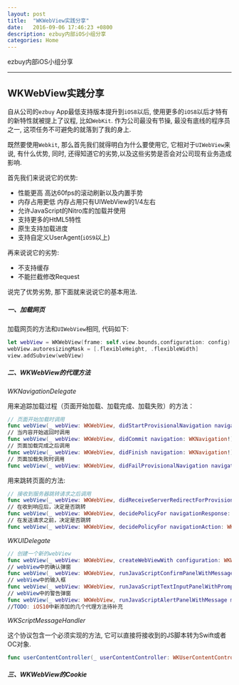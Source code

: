 ```yaml
---
layout: post
title:  "WKWebView实践分享"
date:   2016-09-06 17:46:23 +0800
description: ezbuy内部iOS小组分享
categories: Home
---
```


ezbuy内部iOS小组分享

---

## WKWebView实践分享

自从公司的`ezbuy` App最低支持版本提升到`iOS8`以后, 使用更多的`iOS8`以后才特有的新特性就被提上了议程, 比如`WebKit`.
	作为公司最没有节操, 最没有底线的程序员之一, 这项任务不可避免的就落到了我的身上.

既然要使用`Webkit`, 那么首先我们就得明白为什么要使用它, 它相对于`UIWebView`来说, 有什么优势, 同时, 还得知道它的劣势,以及这些劣势是否会对公司现有业务造成影响.

首先我们来说说它的优势:

* 性能更高 高达60fps的滚动刷新以及内置手势
* 内存占用更低 内存占用只有UIWebView的1/4左右
* 允许JavaScript的Nitro库的加载并使用
* 支持更多的HtML5特性
* 原生支持加载进度
* 支持自定义UserAgent(`iOS9`以上)

再来说说它的劣势:

* 不支持缓存
* 不能拦截修改Request

说完了优势劣势, 那下面就来说说它的基本用法.

##### 一、加载网页

加载网页的方法和`UIWebView`相同, 代码如下:

```swift
let webView = WKWebView(frame: self.view.bounds,configuration: config)
webView.autoresizingMask = [.flexibleHeight, .flexibleWidth]
view.addSubview(webView)
```

##### 二、WKWebView的代理方法

*WKNavigationDelegate*

用来追踪加载过程（页面开始加载、加载完成、加载失败）的方法：

```swift
// 页面开始加载时调用
func webView(_ webView: WKWebView, didStartProvisionalNavigation navigation: WKNavigation!)
// 当内容开始返回时调用
func webView(_ webView: WKWebView, didCommit navigation: WKNavigation!)
// 页面加载完成之后调用
func webView(_ webView: WKWebView, didFinish navigation: WKNavigation!)
// 页面加载失败时调用
func webView(_ webView: WKWebView, didFailProvisionalNavigation navigation: WKNavigation!, withError error: Error)
```

用来跳转页面的方法:

```swift
// 接收到服务器跳转请求之后调用
func webView(_ webView: WKWebView, didReceiveServerRedirectForProvisionalNavigation navigation: WKNavigation!)
// 在收到响应后，决定是否跳转
func webView(_ webView: WKWebView, decidePolicyFor navigationResponse: WKNavigationResponse, decisionHandler: @escaping (WKNavigationResponsePolicy) -> Void)
// 在发送请求之前，决定是否跳转
func webView(_ webView: WKWebView, decidePolicyFor navigationAction: WKNavigationAction, decisionHandler: @escaping (WKNavigationActionPolicy) -> Void)
```

*WKUIDelegate*

```swift
// 创建一个新的webView
func webView(_ webView: WKWebView, createWebViewWith configuration: WKWebViewConfiguration, for navigationAction: WKNavigationAction, windowFeatures: WKWindowFeatures) -> WKWebView?
// webView中的确认弹窗
func webView(_ webView: WKWebView, runJavaScriptConfirmPanelWithMessage message: String, initiatedByFrame frame: WKFrameInfo, completionHandler: @escaping (Bool) -> Void)
// webView中的输入框
func webView(_ webView: WKWebView, runJavaScriptTextInputPanelWithPrompt prompt: String, defaultText: String?, initiatedByFrame frame: WKFrameInfo, completionHandler: @escaping (String?) -> Void)
// webView中的警告弹窗
func webView(_ webView: WKWebView, runJavaScriptAlertPanelWithMessage message: String, initiatedByFrame frame: WKFrameInfo, completionHandler: @escaping () -> Void)
//TODO: iOS10中新添加的几个代理方法待补充
```

*WKScriptMessageHandler*

这个协议包含一个必须实现的方法, 它可以直接将接收到的JS脚本转为Swift或者OC对象.

```swift
func userContentController(_ userContentController: WKUserContentController, didReceive message: WKScriptMessage)
```

##### 三、WKWebView的Cookie

